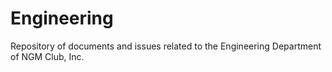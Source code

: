# Engineering
Repository of documents and issues related to the Engineering Department of NGM Club, Inc.

